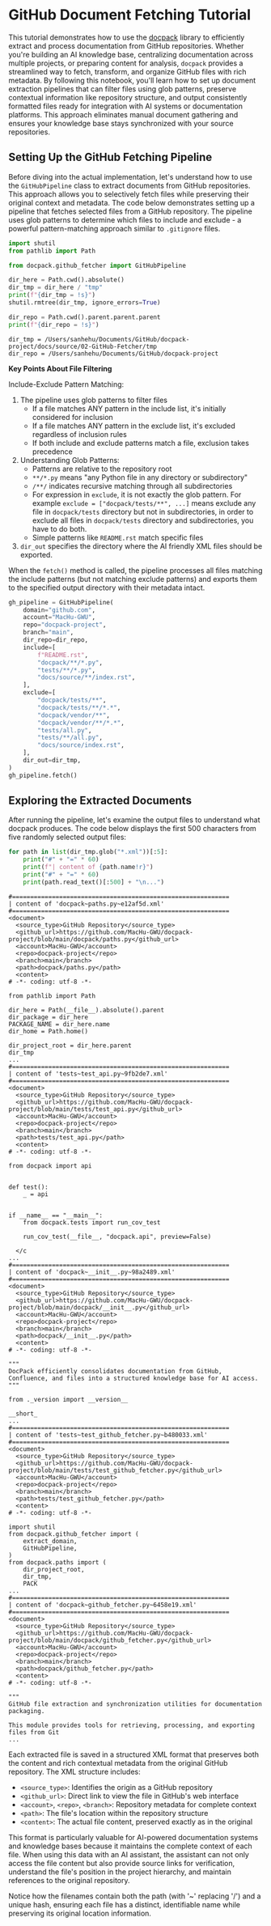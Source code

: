 # GitHub Document Fetching Tutorial

This tutorial demonstrates how to use the [docpack](https://github.com/MacHu-GWU/docpack-project) library to efficiently extract and process documentation from GitHub repositories. Whether you're building an AI knowledge base, centralizing documentation across multiple projects, or preparing content for analysis, ``docpack`` provides a streamlined way to fetch, transform, and organize GitHub files with rich metadata. By following this notebook, you'll learn how to set up document extraction pipelines that can filter files using glob patterns, preserve contextual information like repository structure, and output consistently formatted files ready for integration with AI systems or documentation platforms. This approach eliminates manual document gathering and ensures your knowledge base stays synchronized with your source repositories.

## Setting Up the GitHub Fetching Pipeline

Before diving into the actual implementation, let's understand how to use the ``GitHubPipeline`` class to extract documents from GitHub repositories. This approach allows you to selectively fetch files while preserving their original context and metadata.
The code below demonstrates setting up a pipeline that fetches selected files from a GitHub repository. The pipeline uses glob patterns to determine which files to include and exclude - a powerful pattern-matching approach similar to ``.gitignore`` files.


```python
import shutil
from pathlib import Path

from docpack.github_fetcher import GitHubPipeline
```


```python
dir_here = Path.cwd().absolute()
dir_tmp = dir_here / "tmp"
print(f"{dir_tmp = !s}")
shutil.rmtree(dir_tmp, ignore_errors=True)

dir_repo = Path.cwd().parent.parent.parent
print(f"{dir_repo = !s}")
```

    dir_tmp = /Users/sanhehu/Documents/GitHub/docpack-project/docs/source/02-GitHub-Fetcher/tmp
    dir_repo = /Users/sanhehu/Documents/GitHub/docpack-project


**Key Points About File Filtering**

Include-Exclude Pattern Matching:

1. The pipeline uses glob patterns to filter files
    - If a file matches ANY pattern in the include list, it's initially considered for inclusion
    - If a file matches ANY pattern in the exclude list, it's excluded regardless of inclusion rules
    - If both include and exclude patterns match a file, exclusion takes precedence
2. Understanding Glob Patterns:
    - Patterns are relative to the repository root
    - ``**/*.py`` means "any Python file in any directory or subdirectory"
    - ``/**/`` indicates recursive matching through all subdirectories
    - For expression in ``exclude``, it is not exactly the glob pattern. For example ``exclude = ["docpack/tests/**", ...]`` means exclude any file in ``docpack/tests`` directory but not in subdirectories, in order to exclude all files in ``docpack/tests`` directory and subdirectories, you have to do both.
    - Simple patterns like ``README.rst`` match specific files
3. ``dir_out`` specifies the directory where the AI friendly XML files should be exported.

When the ``fetch()`` method is called, the pipeline processes all files matching the include patterns (but not matching exclude patterns) and exports them to the specified output directory with their metadata intact.


```python
gh_pipeline = GitHubPipeline(
    domain="github.com",
    account="MacHu-GWU",
    repo="docpack-project",
    branch="main",
    dir_repo=dir_repo,
    include=[
        f"README.rst",
        "docpack/**/*.py",
        "tests/**/*.py",
        "docs/source/**/index.rst",
    ],
    exclude=[
        "docpack/tests/**",
        "docpack/tests/**/*.*",
        "docpack/vendor/**",
        "docpack/vendor/**/*.*",
        "tests/all.py",
        "tests/**/all.py",
        "docs/source/index.rst",
    ],
    dir_out=dir_tmp,
)
gh_pipeline.fetch()
```

## Exploring the Extracted Documents

After running the pipeline, let's examine the output files to understand what docpack produces. The code below displays the first 500 characters from five randomly selected output files:


```python
for path in list(dir_tmp.glob("*.xml"))[:5]:
    print("#" + "=" * 60)
    print(f"| content of {path.name!r}")
    print("#" + "=" * 60)
    print(path.read_text()[:500] + "\n...")
```

    #============================================================
    | content of 'docpack~paths.py~e12af5d.xml'
    #============================================================
    <document>
      <source_type>GitHub Repository</source_type>
      <github_url>https://github.com/MacHu-GWU/docpack-project/blob/main/docpack/paths.py</github_url>
      <account>MacHu-GWU</account>
      <repo>docpack-project</repo>
      <branch>main</branch>
      <path>docpack/paths.py</path>
      <content>
    # -*- coding: utf-8 -*-
    
    from pathlib import Path
    
    dir_here = Path(__file__).absolute().parent
    dir_package = dir_here
    PACKAGE_NAME = dir_here.name
    dir_home = Path.home()
    
    dir_project_root = dir_here.parent
    dir_tmp
    ...
    #============================================================
    | content of 'tests~test_api.py~9fb2de7.xml'
    #============================================================
    <document>
      <source_type>GitHub Repository</source_type>
      <github_url>https://github.com/MacHu-GWU/docpack-project/blob/main/tests/test_api.py</github_url>
      <account>MacHu-GWU</account>
      <repo>docpack-project</repo>
      <branch>main</branch>
      <path>tests/test_api.py</path>
      <content>
    # -*- coding: utf-8 -*-
    
    from docpack import api
    
    
    def test():
        _ = api
    
    
    if __name__ == "__main__":
        from docpack.tests import run_cov_test
    
        run_cov_test(__file__, "docpack.api", preview=False)
    
      </c
    ...
    #============================================================
    | content of 'docpack~__init__.py~98a2489.xml'
    #============================================================
    <document>
      <source_type>GitHub Repository</source_type>
      <github_url>https://github.com/MacHu-GWU/docpack-project/blob/main/docpack/__init__.py</github_url>
      <account>MacHu-GWU</account>
      <repo>docpack-project</repo>
      <branch>main</branch>
      <path>docpack/__init__.py</path>
      <content>
    # -*- coding: utf-8 -*-
    
    """
    DocPack efficiently consolidates documentation from GitHub, Confluence, and files into a structured knowledge base for AI access.
    """
    
    from ._version import __version__
    
    __short_
    ...
    #============================================================
    | content of 'tests~test_github_fetcher.py~b480033.xml'
    #============================================================
    <document>
      <source_type>GitHub Repository</source_type>
      <github_url>https://github.com/MacHu-GWU/docpack-project/blob/main/tests/test_github_fetcher.py</github_url>
      <account>MacHu-GWU</account>
      <repo>docpack-project</repo>
      <branch>main</branch>
      <path>tests/test_github_fetcher.py</path>
      <content>
    # -*- coding: utf-8 -*-
    
    import shutil
    from docpack.github_fetcher import (
        extract_domain,
        GitHubPipeline,
    )
    from docpack.paths import (
        dir_project_root,
        dir_tmp,
        PACK
    ...
    #============================================================
    | content of 'docpack~github_fetcher.py~6458e19.xml'
    #============================================================
    <document>
      <source_type>GitHub Repository</source_type>
      <github_url>https://github.com/MacHu-GWU/docpack-project/blob/main/docpack/github_fetcher.py</github_url>
      <account>MacHu-GWU</account>
      <repo>docpack-project</repo>
      <branch>main</branch>
      <path>docpack/github_fetcher.py</path>
      <content>
    # -*- coding: utf-8 -*-
    
    """
    GitHub file extraction and synchronization utilities for documentation packaging.
    
    This module provides tools for retrieving, processing, and exporting files from Git
    ...


Each extracted file is saved in a structured XML format that preserves both the content and rich contextual metadata from the original GitHub repository. The XML structure includes:

- ``<source_type>``: Identifies the origin as a GitHub repository
- ``<github_url>``: Direct link to view the file in GitHub's web interface
- ``<account>``, ``<repo>``, ``<branch>``: Repository metadata for complete context
- ``<path>``: The file's location within the repository structure
- ``<content>``: The actual file content, preserved exactly as in the original

This format is particularly valuable for AI-powered documentation systems and knowledge bases because it maintains the complete context of each file. When using this data with an AI assistant, the assistant can not only access the file content but also provide source links for verification, understand the file's position in the project hierarchy, and maintain references to the original repository.

Notice how the filenames contain both the path (with '~' replacing '/') and a unique hash, ensuring each file has a distinct, identifiable name while preserving its original location information.
